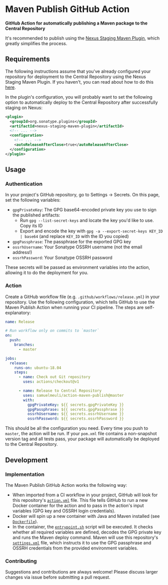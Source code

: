 # Maven Publish GitHub Action

**GitHub Action for automatically publishing a Maven package to the Central Repository**

It's recommended to publish using the [Nexus Staging Maven Plugin](https://github.com/sonatype/nexus-maven-plugins/tree/master/staging/maven-plugin), which greatly simplifies the process.

## Requirements

The following instructions assume that you've already configured your repository for deployment to the Central Repository using the Nexus Staging Maven Plugin. If you haven't, you can read about how to do this [here](https://central.sonatype.org/pages/apache-maven.html#performing-a-release-deployment).

In the plugin's configuration, you will probably want to set the following option to automatically deploy to the Central Repository after successfully staging on Nexus:

```xml
<plugin>
  <groupId>org.sonatype.plugins</groupId>
  <artifactId>nexus-staging-maven-plugin</artifactId>
  <!-- ... -->
  <configuration>
    <!-- ... -->
    <autoReleaseAfterClose>true</autoReleaseAfterClose>
  </configuration>
</plugin>
```

## Usage

### Authentication

In your project's GitHub repository, go to Settings → Secrets. On this page, set the following variables:

- `gpgPrivateKey`: The GPG base64-encoded private key you use to sign the published artifacts:
  - Run `gpg --list-secret-keys` and locate the key you'd like to use. Copy its ID
  - Export and encode the key with `gpg -a --export-secret-keys KEY_ID | base64` (and replace `KEY_ID` with the ID you copied)
- `gpgPassphrase`: The passphrase for the exported GPG key
- `ossrhUsername`: Your Sonatype OSSRH username (not the email address!)
- `ossrhPassword`: Your Sonatype OSSRH password

These secrets will be passed as environment variables into the action, allowing it to do the deployment for you.

### Action

Create a GitHub workflow file (e.g. `.github/workflows/release.yml`) in your repository. Use the following configuration, which tells GitHub to use the Maven Publish Action when running your CI pipeline. The steps are self-explanatory:

```yml
name: Release

# Run workflow only on commits to `master`
on:
  push:
    branches:
      - master

jobs:
  release:
    runs-on: ubuntu-18.04
    steps:
      - name: Check out Git repository
        uses: actions/checkout@v1

      - name: Release to Central Repository
        uses: samuelmeuli/action-maven-publish@master
        with:
          gpgPrivateKey: ${{ secrets.gpgPrivateKey }}
          gpgPassphrase: ${{ secrets.gpgPassphrase }}
          ossrhUsername: ${{ secrets.ossrhUsername }}
          ossrhPassword: ${{ secrets.ossrhPassword }}
```

This should be all the configuration you need. Every time you push to `master`, the action will be run. If your `pom.xml` file contains a non-snapshot version tag and all tests pass, your package will automatically be deployed to the Central Repository.

## Development

### Implementation

The Maven Publish GitHub Action works the following way:

- When imported from a CI workflow in your project, GitHub will look for this repository's [`action.yml`](./action.yml) file. This file tells GitHub to run a new Docker container for the action and to pass in the action's input variables (GPG key and OSSRH login credentials).
- Docker will spin up a new container with Java and Maven installed (see [`Dockerfile`](./Dockerfile)).
- In the container, the [`entrypoint.sh`](./entrypoint.sh) script will be executed. It checks whether all required variables are defined, decodes the GPG private key and runs the Maven deploy command. Maven will use this repository's [`settings.xml`](./settings.xml) file, which instructs it to use the GPG passphrase and OSSRH credentials from the provided environment variables.

### Contributing

Suggestions and contributions are always welcome! Please discuss larger changes via issue before submitting a pull request.
